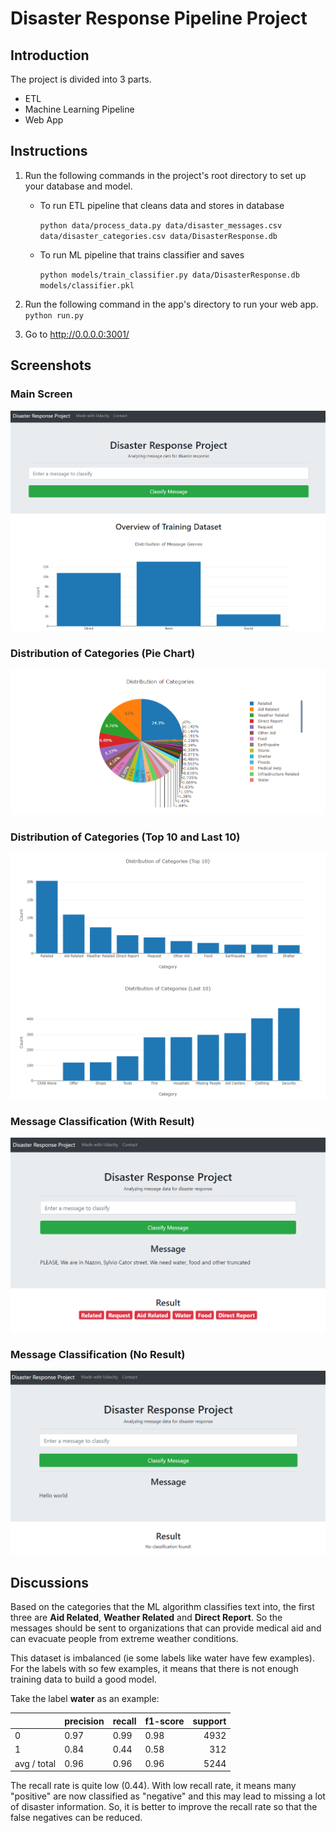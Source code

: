 # Disaster Response Pipeline Project

## Introduction

The project is divided into 3 parts.

- ETL
- Machine Learning Pipeline
- Web App

## Instructions

1. Run the following commands in the project's root directory to set up your database and model.

    - To run ETL pipeline that cleans data and stores in database

        `python data/process_data.py data/disaster_messages.csv data/disaster_categories.csv data/DisasterResponse.db`

    - To run ML pipeline that trains classifier and saves

        `python models/train_classifier.py data/DisasterResponse.db models/classifier.pkl`

2. Run the following command in the app's directory to run your web app.
    `python run.py`

3. Go to http://0.0.0.0:3001/


## Screenshots

### Main Screen

![](/images/main.png)

### Distribution of Categories (Pie Chart)

![](/images/chart1.png)

### Distribution of Categories (Top 10 and Last 10)

![](/images/chart2.png)

### Message Classification (With Result)

![](/images/classify.png)

### Message Classification (No Result)

![](/images/classify-none.png)

## Discussions

Based on the categories that the ML algorithm classifies text into, the first three are **Aid Related**, **Weather Related** and **Direct Report**. So the messages should be sent to organizations that can provide medical aid and can evacuate people from extreme weather conditions.

This dataset is imbalanced (ie some labels like water have few examples). For the labels with so few examples, it means that there is not enough training data to build a good model.

Take the label **water** as an example:

| | precision | recall  | f1-score | support  |
| ----- |-----------|-----|----------|-----:|
| 0 | 0.97 | 0.99 | 0.98 | 4932 |
| 1 | 0.84 | 0.44 | 0.58 | 312  |
| avg / total | 0.96 | 0.96 | 0.96 | 5244  |

The recall rate is quite low (0.44). With low recall rate, it means many "positive" are now classified as "negative" and this may lead to missing a lot of disaster information. So, it is better to improve the recall rate so that the false negatives can be reduced.